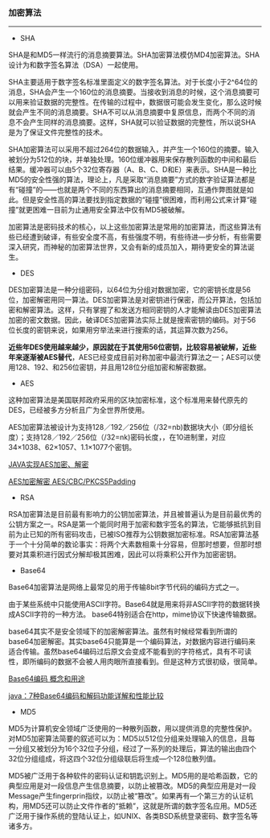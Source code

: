 ### 加密算法

----

* SHA

SHA是和MD5一样流行的消息摘要算法。SHA加密算法模仿MD4加密算法。SHA设计为和数字签名算法（DSA）一起使用。

SHA主要适用于数字签名标准里面定义的数字签名算法。对于长度小于2^64位的消息，SHA会产生一个160位的消息摘要。当接收到消息的时候，这个消息摘要可以用来验证数据的完整性。在传输的过程中，数据很可能会发生变化，那么这时候就会产生不同的消息摘要。SHA不可以从消息摘要中复原信息，而两个不同的消息不会产生同样的消息摘要。这样，SHA就可以验证数据的完整性，所以说SHA是为了保证文件完整性的技术。

SHA加密算法可以采用不超过264位的数据输入，并产生一个160位的摘要。输入被划分为512位的块，并单独处理。160位缓冲器用来保存散列函数的中间和最后结果。缓冲器可以由5个32位寄存器（A、B、C、D和E）来表示。SHA是一种比MD5的安全性强的算法，理论上，凡是采取“消息摘要”方式的数字验证算法都是有“碰撞”的——也就是两个不同的东西算出的消息摘要相同，互通作弊图就是如此。但是安全性高的算法要找到指定数据的“碰撞”很困难，而利用公式来计算“碰撞”就更困难一目前为止通用安全算法中仅有MD5被破解。

加密算法是密码技术的核心，以上这些加密算法是常用的加密算法，而这些算法有些已经遭到破译，有些安全度不高，有些强度不明，有些待进—步分析，有些需要深入研究，而神秘的加密算法世界，又会有新的成员加入，期待更安全的算法诞生。

* DES

DES加密算法是一种分组密码，以64位为分组对数据加密，它的密钥长度是56位，加密解密用同一算法。DES加密算法是对密钥进行保密，而公开算法，包括加密和解密算法。这样，只有掌握了和发送方相同密钥的人才能解读由DES加密算法加密的密文数据。因此，破译DES加密算法实际上就是搜索密钥的编码。对于56位长度的密钥来说，如果用穷举法来进行搜索的话，其运算次数为256。

**近些年DES使用越来越少，原因就在于其使用56位密钥，比较容易被破解，近些年来逐渐被AES替代**，AES已经变成目前对称加密中最流行算法之一；AES可以使用128、192、和256位密钥，并且用128位分组加密和解密数据。

* AES

这种加密算法是美国联邦政府采用的区块加密标准，这个标准用来替代原先的DES，已经被多方分析且广为全世界所使用。

AES加密算法被设计为支持128／192／256位（/32=nb)数据块大小（即分组长度）；支持128／192／256位（/32=nk)密码长度，，在10进制里，对应34×1038、62×1057、1.1×1077个密钥。

[JAVA实现AES加密、解密](http://blog.csdn.net/hbcui1984/article/details/5201247)

[AES加密解密 AES/CBC/PKCS5Padding](http://jeffyding.iteye.com/blog/1038616)

* RSA

RSA加密算法是目前最有影响力的公钥加密算法，并且被普遍认为是目前最优秀的公钥方案之一。RSA是第一个能同时用于加密和数宇签名的算法，它能够抵抗到目前为止已知的所有密码攻击，已被ISO推荐为公钥数据加密标准。RSA加密算法基于一个十分简单的数论事实：将两个大素数相乘十分容易，但那时想要，但那时想要对其乘积进行因式分解却极其困难，因此可以将乘积公开作为加密密钥。

* Base64

Base64加密算法是网络上最常见的用于传输8bit字节代码的编码方式之一。

由于某些系统中只能使用ASCII字符。Base64就是用来将非ASCII字符的数据转换成ASCII字符的一种方法。
base64特别适合在http，mime协议下快速传输数据。

base64其实不是安全领域下的加密解密算法。虽然有时候经常看到所谓的base64加密解密。其实base64只能算是一个编码算法，对数据内容进行编码来适合传输。虽然base64编码过后原文会变成不能看到的字符格式，具有不可读性，即所编码的数据不会被人用肉眼所直接看到。但是这种方式很初级，很简单。

[Base64编码 概念和用途](http://blog.csdn.net/joeyon1985/article/details/39320305)

[java：7种Base64编码和解码功能详解和性能比较](http://blog.csdn.net/u013476542/article/details/53213783)

* MD5

MD5为计算机安全领域广泛使用的一种散列函数，用以提供消息的完整性保护。对MD5加密算法简要的叙述可以为：MD5以512位分组来处理输入的信息，且每一分组又被划分为16个32位子分组，经过了一系列的处理后，算法的输出由四个32位分组组成，将这四个32位分组级联后将生成—个128位散列值。

MD5被广泛用于各种软件的密码认证和钥匙识别上。MD5用的是哈希函数，它的典型应用是对一段信息产生信息摘要，以防止被篡改。MD5的典型应用是对一段Message产生fingerprin指纹，以防止被“篡改”。如果再有—个第三方的认证机构，用MD5还可以防止文件作者的“抵赖”，这就是所谓的数字签名应用。MD5还广泛用于操作系统的登陆认证上，如UNIX、各类BSD系统登录密码、数字签名等诸多方。


